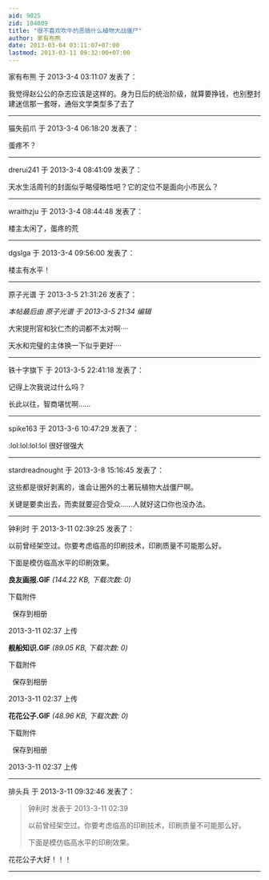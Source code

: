 ```yaml
---
aid: 9025
zid: 104009
title: "很不喜欢吹牛的恶搞什么植物大战僵尸"
author: 家有布熊
date: 2013-03-04 03:11:07+07:00
lastmod: 2013-03-11 09:32:00+07:00
---
```


家有布熊 于 2013-3-4 03:11:07 发表了：

我觉得赵公公的杂志应该是这样的。身为日后的统治阶级，就算要挣钱，也别整封建迷信那一套呀，通俗文学类型多了去了

---

猫失前爪 于 2013-3-4 06:18:20 发表了：

蛋疼不？

---

drerui241 于 2013-3-4 08:41:09 发表了：

天水生活周刊的封面似乎略侵略性吧？它的定位不是面向小市民么？

---

wraithzju 于 2013-3-4 08:44:48 发表了：

楼主太闲了，蛋疼的荒

---

dgslga 于 2013-3-4 09:56:00 发表了：

楼主有水平！

---

原子光谱 于 2013-3-5 21:31:26 发表了：

_本帖最后由 原子光谱 于 2013-3-5 21:34 编辑_

大宋提刑官和狄仁杰的词都不太对啊····

天水和完璧的主体换一下似乎更好····

---

铁十字旗下 于 2013-3-5 22:41:18 发表了：

记得上次我说过什么吗？

长此以往，智商堪忧啊……

---

spike163 于 2013-3-6 10:47:29 发表了：

:lol:lol:lol:lol 很好很强大

---

stardreadnought 于 2013-3-8 15:16:45 发表了：

这些都是很好剥离的，谁会让圈外的土著玩植物大战僵尸啊。

关键是要卖出去，而卖就要迎合受众……人就好这口你也没办法。

---

钟利时 于 2013-3-11 02:39:25 发表了：

以前曾经架空过。你要考虑临高的印刷技术，印刷质量不可能那么好。

下面是模仿临高水平的印刷效果。

**良友画报.GIF** _(144.22 KB, 下载次数: 0)_

下载附件

&nbsp;
保存到相册

2013-3-11 02:37 上传

**舰船知识.GIF** _(89.05 KB, 下载次数: 0)_

下载附件

&nbsp;
保存到相册

2013-3-11 02:37 上传

**花花公子.GIF** _(48.96 KB, 下载次数: 0)_

下载附件

&nbsp;
保存到相册

2013-3-11 02:37 上传

---

排头兵 于 2013-3-11 09:32:46 发表了：

> 钟利时 发表于 2013-3-11 02:39
>
> 以前曾经架空过。你要考虑临高的印刷技术，印刷质量不可能那么好。
>
> 下面是模仿临高水平的印刷效果。

花花公子大好！！！

---
